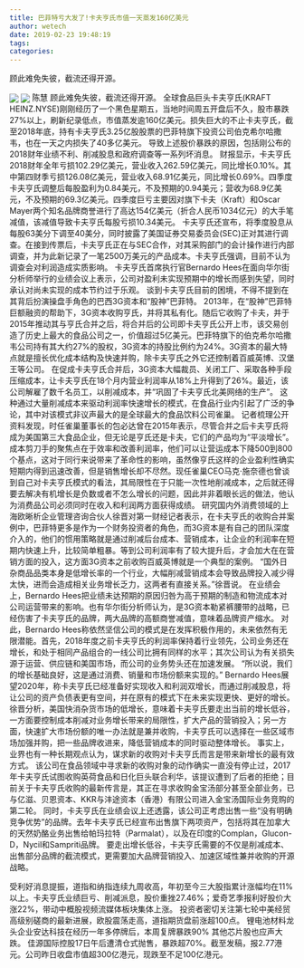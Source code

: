 ```yaml
---
title: 巴菲特亏大发了!卡夫亨氏市值一天蒸发160亿美元
author: wetech
date: 2019-02-23 19:48:19
tags: 
categories: 
---
```

顾此难免失彼，截流还得开源。
<!-- more -->
<img align="center" border="0" src="https://imgcdn.yicai.com/uppics/images/2019/02/2aab790afd9e6731ba610b91e2c6b2bb.jpg" />
<img align="center" border="0" src="https://imgcdn.yicai.com/uppics/images/2019/02/dcff62bb7390e7ba560522906431701d.jpg" />
陈慧
顾此难免失彼，截流还得开源。
全球食品巨头卡夫亨氏(KRAFT HEINZ.NYSE)刚刚经历了一个黑色星期五，当地时间周五开盘后不久，股市暴跌27%以上，刷新纪录低点，市值蒸发逾160亿美元。损失巨大的不止卡夫亨氏，截至2018年底，持有卡夫亨氏3.25亿股股票的巴菲特旗下投资公司伯克希尔哈撒韦，也在一天之内损失了40多亿美元。
导致上述股价暴跌的原因，包括刚公布的2018财年业绩不利、削减股息和政府调查等一系列坏消息。
财报显示，卡夫亨氏2018财年全年亏损102.29亿美元，营业收入262.59亿美元，同比增长0.10%。其中第四财季亏损126.08亿美元，营业收入68.91亿美元，同比增长0.69%。四季度卡夫亨氏调整后每股盈利为0.84美元，不及预期的0.94美元；营收为68.9亿美元，不及预期的69.3亿美元。四季度巨亏主要因对旗下卡夫（Kraft）和Oscar Mayer两个知名品牌商誉进行了高达154亿美元（折合人民币1034亿元）的大手笔减值，该减值导致卡夫亨氏每股亏损10.34美元。
卡夫亨氏还宣布，将季度股息从每股63美分下调至40美分，同时披露了美国证券交易委员会(SEC)正对其进行调查。在接到传票后，卡夫亨氏正在与SEC合作，对其采购部门的会计操作进行内部调查，并为此新记录了一笔2500万美元的产品成本。卡夫亨氏强调，目前不认为调查会对利润造成实质影响。
卡夫亨氏首席执行官Bernardo Hees在面向华尔街分析师举行的业绩会议上表示，公司对盈利未实现预期中的增长而感到失望，同时承认对尚未实现的成本节约过于乐观。
谈到卡夫亨氏目前的困境，不得不提到在其背后扮演操盘手角色的巴西3G资本和“股神”巴菲特。
2013年，在“股神”巴菲特巨额融资的帮助下，3G资本收购亨氏，并将其私有化。随后它收购了卡夫，并于2015年推动其与亨氏合并之后，将合并后的公司即卡夫亨氏公开上市，该交易创造了历史上最大的食品公司之一，价值超过5亿美元。巴菲特旗下的伯克希尔哈撒韦公司持有其大约27%的股权，3G资本的持股比例约为24%。3G资本的最大特点就是擅长优化成本结构及快速并购，除卡夫亨氏之外它还控制着百威英博、汉堡王等公司。
在促成卡夫亨氏合并后，3G资本大幅裁员、关闭工厂、采取各种手段压缩成本，让卡夫亨氏在18个月内营业利润率从18%上升得到了26%。最近，该公司解雇了数千名员工，以削减成本，并“巩固了卡夫亨氏北美网络的生产”。
这种通过大量削减成本来驱动利润率快速增长的模式，在食品行业内引起了广泛的争论，其中对该模式非议声最大的是全球最大的食品饮料公司雀巢。
记者梳理公开资料发现，时任雀巢董事长的包必达曾在2015年表示，尽管合并之后卡夫亨氏将成为美国第三大食品企业，但无论是亨氏还是卡夫，它们的产品均为“平淡增长”。成本剪刀手的聚焦点在于效率和改善利润率，他们可以让营运成本下降500到800个基点，这对于同行来说带来了革命性的影响，虽然像亨氏这样的企业盈利性确实短期内得到迅速改善，但是销售增长却不尽然。现任雀巢CEO马克·施奈德也曾谈到自己对卡夫亨氏模式的看法，其局限性在于只能一次性地削减成本，之后就还得要去解决有机增长是负数或者不怎么增长的问题，因此并非着眼长远的做法，他认为消费品公司必须同时在收入和利润两方面获得成绩。
研究国内外消费领域的上海欧晰析企业管理咨询合伙人徐晋对第一财经记者表示，在卡夫亨氏的收购合并案例中，巴菲特更多是作为一个财务投资者的角色，而3G资本是有自己的团队深度介入的，他们的惯用策略就是通过削减后台成本、营销成本，让企业的利润率在短期内快速上升，比较简单粗暴。等到公司利润率有了较大提升后，才会加大在在营销方面的投入，这方面3G资本之前收购百威英博就是一个典型的案例。
“国外日杂商品品类本身是低增长率的一个行业，大幅削减营销成本会导致品牌投入减少得太快，进而会造成相关业务增长乏力，这两者有直接关系。”徐晋说。
在业绩会上，Bernardo Hees把业绩未达预期的原因归咎为高于预期的制造和物流成本对公司运营带来的影响。也有华尔街分析师认为，是3G资本勒紧裤腰带的战略，已经伤害了卡夫亨氏的品牌，两大品牌的高额商誉减值，意味着品牌资产缩水。
对此，Bernardo Hees称依然坚信公司的模式是在发挥积极作用的，未来依然有无限潜能。首先，2018年度之前卡夫亨氏的利润率保持着行业领先，公司业务还在增长，和处于相同产品组合的一线公司比拥有同样的水平；其次公司认为有关损失源于运营、供应链和美国市场，而公司的业务势头还在加速发展。
“所以说，我们的增长基础良好，这是通过消费、销量和市场份额来实现的。” Bernardo Hees展望2020年，称卡夫亨氏已经准备好实现收入和利润双增长，而通过削减股息，将让公司的资产负债表更有空间，并在原有的模式下在未来实现更快、更好的增长。
徐晋分析，美国快消杂货市场的低增长，意味着卡夫亨氏要走出当前的增长低谷，一方面要控制成本削减对业务增长带来的局限性，扩大产品的营销投入；另一方面，快速扩大市场份额的唯一办法就是兼并收购，卡夫亨氏可以选择在一些区域市场加强并购，把一些品牌收进来，降低营销成本的同时驱动整体增长。
事实上，业界也有一种长期观点认为，谋求新的收购对卡夫亨氏而言是带来新增长的最有效方式。
该公司在食品领域中寻求新的收购对象的动作确实一直没有停止过，2017年卡夫亨氏试图收购英荷食品和日化巨头联合利华，该提议遭到了后者的拒绝；目前关于卡夫亨氏收购的最新传言是，其正在寻求收购金宝汤部分甚至全部业务，已与亿滋、贝恩资本、KKR与沣途资本（香港）有限公司进入金宝汤国际业务竞购的第二轮。
同时，卡夫亨氏在业绩会议上还透露，该公司正考虑出售一些“没有明确竞争优势”的品牌。去年卡夫亨氏已经宣布出售旗下两项资产，包括将其在加拿大的天然奶酪业务出售给帕玛拉特（Parmalat），以及在印度的Complan，Glucon-D，Nycil和Sampriti品牌。
要走出增长低谷，卡夫亨氏需要的不仅是削减成本、出售部分品牌的截流模式，更需要加大品牌营销投入、加速区域性兼并收购的开源战略。
 
 
受利好消息提振，道指和纳指连续九周收高，年初至今三大股指累计涨幅均在11%以上。卡夫亨氏业绩巨亏、削减派息，股价重挫27.46%；爱奇艺季报利好股价大涨22%，带动中概股视频流媒体板块集体上涨。
投资者密切关注第七轮中美经贸高级别磋商的最新进展，欧股震荡走高，道指期货盘前涨超100点。
锂电池材料龙头企业安达科技在经历一年多停牌后，本周复牌暴跌90%
其他芯片股也应声大跌。
佳源国际控股17日午后遭清仓式抛售，暴跌超70%。截至发稿，报2.77港元。公司昨日收盘市值超300亿港元，现跌至不足100亿港元。
